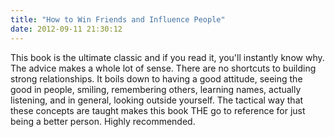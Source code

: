 ```yaml
---
title: "How to Win Friends and Influence People"
date: 2012-09-11 21:30:12
---
```


This book is the ultimate classic and if you read it, you'll instantly know why. The advice makes a whole lot of sense. There are no shortcuts to building strong relationships. It boils down to having a good attitude, seeing the good in people, smiling, remembering others, learning names, actually listening, and in general, looking outside yourself. The tactical way that these concepts are taught makes this book THE go to reference for just being a better person. Highly recommended.
